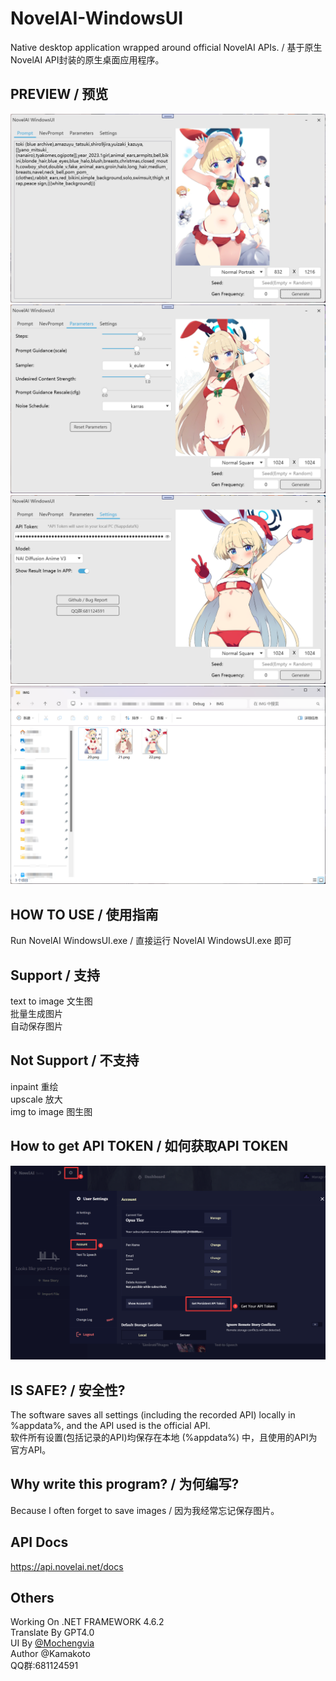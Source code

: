 # NovelAI-WindowsUI
Native desktop application wrapped around official NovelAI APIs. / 基于原生NovelAI API封装的原生桌面应用程序。

## PREVIEW / 预览
![Image description](1.png)
![Image description](2.png)
![Image description](3.png)
![Image description](4.png)

## HOW TO USE / 使用指南
Run NovelAI WindowsUI.exe  / 直接运行 NovelAI WindowsUI.exe 即可

## Support / 支持
text to image 文生图</br>
批量生成图片</br>
自动保存图片</br>

## Not Support / 不支持
inpaint 重绘</br>
upscale 放大</br>
img to image 图生图</br>

## How to get API TOKEN / 如何获取API TOKEN
![Image description](How2GetYourAPIToken.png)

## IS SAFE? / 安全性?
The software saves all settings (including the recorded API) locally in %appdata%, and the API used is the official API.</br>
软件所有设置(包括记录的API)均保存在本地 (%appdata%) 中，且使用的API为官方API。

## Why write this program? / 为何编写?
Because I often forget to save images / 因为我经常忘记保存图片。

## API Docs
https://api.novelai.net/docs

## Others
Working On .NET FRAMEWORK 4.6.2</br>
Translate By GPT4.0</br>
UI By [@Mochengvia](https://github.com/Mochengvia/PanuonUI.Silver)</br>
Author @Kamakoto</br>
QQ群:681124591</br>

